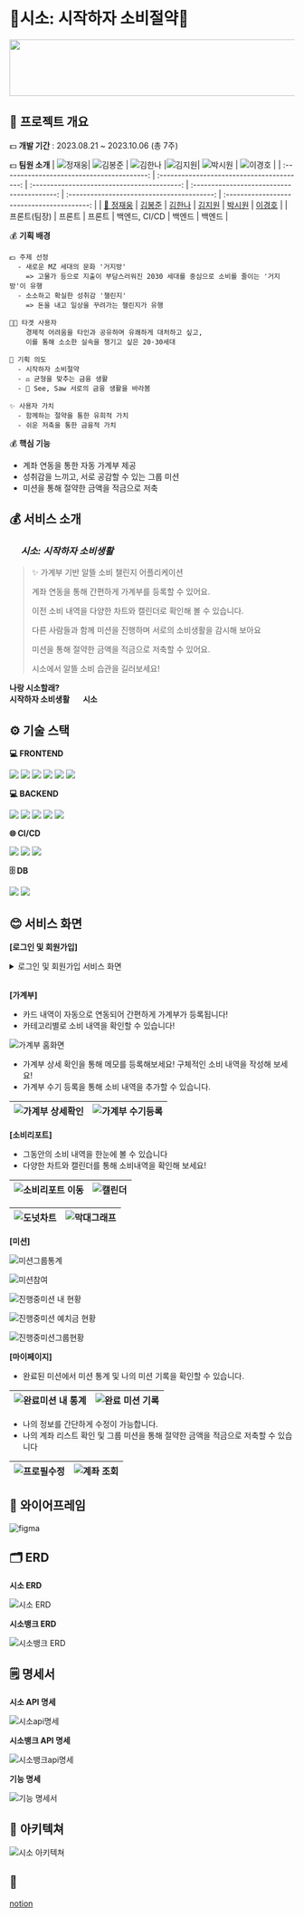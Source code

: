 # 💸시소: 시작하자 소비절약💸

<img src="https://github.com/Manna-na/CI_CD_TEST/assets/123603435/d59437e2-4cb2-4524-b3e3-0d12dfbee2b2" height="100px" width="750px"  style="align:center;">

## 📅 프로젝트 개요

💵 **개발 기간** : 2023.08.21 ~ 2023.10.06 (총 7주)

💵 **팀원 소개**
| ![정재웅](https://github.com/Manna-na/CI_CD_TEST/assets/123603435/77674fe9-5c8e-4a73-9fe5-f11f4642b79c)| ![김봉준](https://github.com/Manna-na/CI_CD_TEST/assets/123603435/7891a680-4de0-4cf6-a5d3-ec714ed37403) | ![김한나](https://github.com/Manna-na/CI_CD_TEST/assets/123603435/05a1c745-d6a0-460c-add7-d1d37711b4bd) |![김지원](https://github.com/Manna-na/CI_CD_TEST/assets/123603435/3a8de9c8-2052-48fb-84f0-2cb34bde0e53)| ![박시원](https://github.com/Manna-na/CI_CD_TEST/assets/123603435/0154c588-e5bc-4394-907e-680db0c66a3e) | ![이경호](https://github.com/Manna-na/CI_CD_TEST/assets/123603435/42f15d2f-aa41-4029-9be2-36ca0bcb2328) |
| :----------------------------------------: | :----------------------------------------: | :-----------------------------------------: | :----------------------------------------: | :----------------------------------------: | :----------------------------------------: |
| [👑 정재웅](https://github.com/chachapapa) | [김봉준](https://github.com/hehezune) | [김한나](https://github.com/Manna-na) | [김지원](https://github.com/iamjione) | [박시원](https://github.com/tldnjs324) | [이경호](https://github.com/EverydayHungry) |
| 프론트(팀장) | 프론트 | 프론트 | 백엔드, CI/CD | 백엔드 | 백엔드 |

💰 **기획 배경**

    💵 주제 선정
      - 새로운 MZ 세대의 문화 '거지방'
        => 고물가 등으로 지출이 부담스러워진 2030 세대를 중심으로 소비를 줄이는 '거지방'이 유행
      - 소소하고 확실한 성취감 '챌린지'
        => 돈을 내고 일상을 꾸려가는 챌린지가 유행

    👩🏻 타겟 사용자
        경제적 어려움을 타인과 공유하며 유쾌하게 대처하고 싶고,
        이를 통해 소소한 실속을 챙기고 싶은 20·30세대

    📑 기획 의도
      - 시작하자 소비절약
      - ⚖ 균형을 맞추는 금융 생활
      - 👀 See, Saw 서로의 금융 생활을 바라봄

    ✨ 사용자 가치
      - 함께하는 절약을 통한 유희적 가치
      - 쉬운 저축을 통한 금융적 가치

💰 **핵심 기능**

- 계좌 연동을 통한 자동 가계부 제공
- 성취감을 느끼고, 서로 공감할 수 있는 그룹 미션
- 미션을 통해 절약한 금액을 적금으로 저축

## 💰 서비스 소개

### <img src="https://github.com/Manna-na/CI_CD_TEST/assets/123603435/1666a900-b177-49c8-a166-c84177a85f71" height="15px" width="20px" style="align:center;">_시소: 시작하자 소비생활_

> ✨ 가계부 기반 알뜰 소비 챌린지 어플리케이션
>
> 계좌 연동을 통해 간편하게 가계부를 등록할 수 있어요.
>
> 이전 소비 내역을 다양한 차트와 캘린더로 확인해 볼 수 있습니다.
>
> 다른 사람들과 함께 미션을 진행하며 서로의 소비생활을 감시해 보아요
>
> 미션을 통해 절약한 금액을 적금으로 저축할 수 있어요.
>
> 시소에서 알뜰 소비 습관을 길러보세요!

**나랑 시소할래?** \
**시작하자 소비생활 <img src="https://github.com/Manna-na/CI_CD_TEST/assets/123603435/1666a900-b177-49c8-a166-c84177a85f71" height="12px" width="20px" style="align:center;">시소**

## ⚙️ 기술 스택

**💻 FRONTEND**

<img src="https://img.shields.io/badge/next.js-000000?style=for-the-badge&logo=nextdotjs&logoColor=white">
<img src="https://img.shields.io/badge/typescript-3178C6?style=for-the-badge&logo=typescript&logoColor=white">
<img src="https://img.shields.io/badge/react query-FF4154?style=for-the-badge&logo=reactquery&logoColor=white">
<img src="https://img.shields.io/badge/zustand-000000?style=for-the-badge&logo=zustand&logoColor=white">
<img src="https://img.shields.io/badge/tailwindcss-06B6D4?style=for-the-badge&logo=tailwindcss&logoColor=white">
<img src="https://img.shields.io/badge/daisyui-5A0EF8?style=for-the-badge&logo=daisyui&logoColor=white">

**💻 BACKEND**

<img src="https://img.shields.io/badge/springboot-6DB33F?style=for-the-badge&logo=springboot&logoColor=white">
<img src="https://img.shields.io/badge/gradle-02303A?style=for-the-badge&logo=gradle&logoColor=white">
<img src="https://img.shields.io/badge/springsecurity-6DB33F?style=for-the-badge&logo=springsecurity&logoColor=white">
<img src="https://img.shields.io/badge/JPA-000000?style=for-the-badge&logo=JPA&logoColor=white">
<img src="https://img.shields.io/badge/JWT-000000?style=for-the-badge&logo=JWT&logoColor=white">

**🌐 CI/CD**

<img src="https://img.shields.io/badge/jenkins-D24939?style=for-the-badge&logo=jenkins&logoColor=white">
<img src="https://img.shields.io/badge/docker-2496ED?style=for-the-badge&logo=docker&logoColor=white">
<img src="https://img.shields.io/badge/nginx-009639?style=for-the-badge&logo=nginx&logoColor=white">

**🗄 DB**

<img src="https://img.shields.io/badge/mariadb-003545?style=for-the-badge&logo=mariadb&logoColor=white">
<img src="https://img.shields.io/badge/redis-DC382D?style=for-the-badge&logo=redis&logoColor=white">

## 😊 서비스 화면

**[로그인 및 회원가입]**

<details>
  <summary>로그인 및 회원가입 서비스 화면</summary>
  <img src="https://github.com/Manna-na/algorithm-study/assets/123603435/0eb8001c-f798-4b58-ba05-73d3da938589" width="225px" height="400px"> | <img src="https://github.com/Manna-na/algorithm-study/assets/123603435/af9bd183-8843-489e-be35-13687af2e8ea" width="225px" height="400px">
</details>
<br>

**[가계부]**

- 카드 내역이 자동으로 연동되어 간편하게 가계부가 등록됩니다!
- 카테고리별로 소비 내역을 확인할 수 있습니다!

![가계부 홈화면](https://github.com/Manna-na/algorithm-study/assets/123603435/1b9f984e-6d59-429d-80bb-79692384f16c)

- 가계부 상세 확인을 통해 메모를 등록해보세요! 구체적인 소비 내역을 작성해 보세요!
- 가계부 수기 등록을 통해 소비 내역을 추가할 수 있습니다.

| ![가계부 상세확인](https://github.com/Manna-na/algorithm-study/assets/123603435/3ee41233-6105-4612-84bd-a4fb68ec8bbd) | ![가계부 수기등록](https://github.com/Manna-na/algorithm-study/assets/123603435/9b95cc93-9cc4-45c8-a897-262805d1c8f6) |
| --------------------------------------------------------------------------------------------------------------------- | --------------------------------------------------------------------------------------------------------------------- |

**[소비리포트]**

- 그동안의 소비 내역을 한눈에 볼 수 있습니다
- 다양한 차트와 캘린더를 통해 소비내역을 확인해 보세요!

| ![소비리포트 이동](https://github.com/Manna-na/algorithm-study/assets/123603435/728d2390-53df-477d-89b8-543db88b5b89) | ![캘린더](https://github.com/Manna-na/algorithm-study/assets/123603435/266697fb-cc25-4c6d-96c0-a030bed734e7) |
| --------------------------------------------------------------------------------------------------------------------- | ------------------------------------------------------------------------------------------------------------ |

| ![도넛차트](https://github.com/Manna-na/algorithm-study/assets/123603435/f9eb295d-4fa0-4c97-a881-fdcefe39e5b8) | ![막대그래프](https://github.com/Manna-na/algorithm-study/assets/123603435/e8c9fd24-2663-4274-afd0-2b14fa2c3192) |
| -------------------------------------------------------------------------------------------------------------- | ---------------------------------------------------------------------------------------------------------------- |

**[미션]**

![미션그룹통계](https://github.com/chachapapa/chachapapa/assets/119780428/971250b6-24d9-44ce-a72d-35a9259d16a9)

![미션참여](https://github.com/chachapapa/chachapapa/assets/119780428/a1d382eb-5e62-42f1-931b-56774fb88f23)

![진행중미션 내 현황](https://github.com/chachapapa/chachapapa/assets/119780428/07458155-1dd4-45ee-928d-d6eb0d869b34)

![진행중미션 예치금 현황](https://github.com/chachapapa/chachapapa/assets/119780428/8703021a-2df1-4fe6-9fd4-ec1b1f610ebd)

![진행중미션그룹현황](https://github.com/chachapapa/chachapapa/assets/119780428/4f98ed1b-a67f-4fb8-9d98-aed5e6833ed9)

**[마이페이지]**

- 완료된 미션에서 미션 통계 및 나의 미션 기록을 확인할 수 있습니다.

| ![완료미션 내 통계](https://github.com/chachapapa/chachapapa/assets/119780428/0d321286-31f7-4c42-8197-8e7917eaac63) | ![완료 미션 기록](https://github.com/chachapapa/chachapapa/assets/119780428/6ebf819a-2fec-41e5-a098-7995f0061ac5) |
| ------------------------------------------------------------------------------------------------------------------- | ----------------------------------------------------------------------------------------------------------------- |

- 나의 정보를 간단하게 수정이 가능합니다.
- 나의 계좌 리스트 확인 및 그룹 미션을 통해 절약한 금액을 적금으로 저축할 수 있습니다

| ![프로필수정](https://github.com/chachapapa/chachapapa/assets/119780428/c3003224-b133-498f-a489-9004e1708f08) | ![계좌 조회](https://github.com/chachapapa/chachapapa/assets/119780428/f2675b39-8137-4d30-a785-443456e76c5b) |
| ------------------------------------------------------------------------------------------------------------- | ------------------------------------------------------------------------------------------------------------ |

## 🎨 와이어프레임

![figma](https://github.com/Manna-na/CI_CD_TEST/assets/123603435/235bd939-bb9e-4a2a-9e0c-0b921bcfef71)

## 🗂️ ERD

**시소 ERD**

![시소 ERD](https://github.com/Manna-na/CI_CD_TEST/assets/123603435/8bab03f2-fc89-4a06-a541-8b1345fa25da)

**시소뱅크 ERD**

![시소뱅크 ERD](https://github.com/Manna-na/CI_CD_TEST/assets/123603435/ff2f6ffe-83a7-4e9f-abc1-fec0c0d195f1)

## 🗒️ 명세서

**시소 API 명세**

![시소api명세](https://github.com/Manna-na/algorithm-study/assets/123603435/29fbe64b-5eea-47e8-a18d-14e05aa15106)

**시소뱅크 API 명세**

![시소뱅크api명세](https://github.com/Manna-na/algorithm-study/assets/123603435/45d76bd4-3a5c-4b7a-bc96-9eacfcb2a1bc)

**기능 명세**

![기능 명세서](https://github.com/Manna-na/CI_CD_TEST/assets/123603435/96f76e21-b65c-4022-895b-175d8da84b99)

## 📂 아키텍쳐

![시소 아키텍쳐](https://github.com/Manna-na/CI_CD_TEST/assets/123603435/7b0f8819-6aef-42f4-86ba-aadd1ef69686)

## 📃

[notion](https://www.notion.so/PJT_A409-d031c304e27f47908f2bf419c9517ff5?pvs=4)
